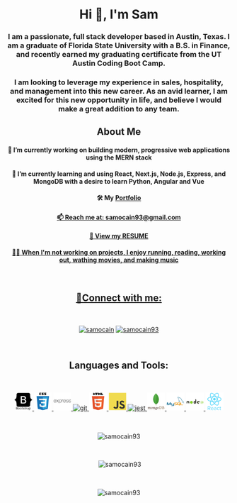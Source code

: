 <h1 align="center">Hi 👋, I'm Sam</h1>
<h3 align="center">I am a passionate, full stack developer based in Austin, Texas. I am a graduate of Florida State University with a B.S. in Finance, and recently earned my graduating certificate from the UT Austin Coding Boot Camp. 
  </h3>
  <h3 align="center">
  I am looking to leverage my experience in sales, hospitality, and management into this new career. As an avid learner, I am excited for this new opportunity in life, and believe I would make a great addition to any team.</h3>

<h2 align="center">About Me</h2>
<h4 align="center"> 🔭 I’m currently working on <strong>building modern, progressive web applications using the MERN stack</strong></h4>

<h4 align="center"> 🌱 I’m currently learning and using <strong>React, Next.js, Node.js, Express, and MongoDB with a desire to learn Python, Angular and Vue</strong></h4>

<h4 align="center">🛠 My <a href=https://samocain.dev/ target="_blank">Portfolio</h4>

<h4 align="center">📫 Reach me at: <a href=mailto:samocain93@gmail.com>samocain93@gmail.com</h4>

<h4 align="center">📝 View my <a target="_blank" href=https://docs.google.com/document/d/1rTCYJWahFMkvd4iSxxIYdGw0Q3Q_lmC7p45AIldxz94/edit?usp=sharing>RESUME</h4>

<h4 align="center"> 🏃‍♂️ When I'm not working on projects, I enjoy running, reading, working out, wathing movies, and making <a target="_blank" href=https://open.spotify.com/artist/6rbmKwn3guAkz1GebhwbgH?si=iAVGsnIeRS6fyAs166hrHQ>music</h4><br>

<h2 align="center"> 📱Connect with me:</h2><br>
<p align="center">
<a href="https://linkedin.com/in/samocain" target="blank"><img align="center" src="https://raw.githubusercontent.com/rahuldkjain/github-profile-readme-generator/master/src/images/icons/Social/linked-in-alt.svg" alt="samocain" height="40" width="40" /></a>
<a href="https://www.hackerrank.com/samocain93" target="blank"><img align="center" src="https://raw.githubusercontent.com/rahuldkjain/github-profile-readme-generator/master/src/images/icons/Social/hackerrank.svg" alt="samocain93" height="40" width="40" /></a>
</p><br>

<h2 align="center">Languages and Tools:</h2><br>
<p align="center"> <a href="https://getbootstrap.com" target="_blank" rel="noreferrer"> <img src="https://raw.githubusercontent.com/devicons/devicon/master/icons/bootstrap/bootstrap-plain-wordmark.svg" alt="bootstrap" width="40" height="40"/> </a> <a href="https://www.w3schools.com/css/" target="_blank" rel="noreferrer"> <img src="https://raw.githubusercontent.com/devicons/devicon/master/icons/css3/css3-original-wordmark.svg" alt="css3" width="40" height="40"/> </a> <a href="https://expressjs.com" target="_blank" rel="noreferrer"> <img src="https://raw.githubusercontent.com/devicons/devicon/master/icons/express/express-original-wordmark.svg" alt="express" width="40" height="40"/> </a> <a href="https://git-scm.com/" target="_blank" rel="noreferrer"> <img src="https://www.vectorlogo.zone/logos/git-scm/git-scm-icon.svg" alt="git" width="40" height="40"/> </a> <a href="https://www.w3.org/html/" target="_blank" rel="noreferrer"> <img src="https://raw.githubusercontent.com/devicons/devicon/master/icons/html5/html5-original-wordmark.svg" alt="html5" width="40" height="40"/> </a> <a href="https://developer.mozilla.org/en-US/docs/Web/JavaScript" target="_blank" rel="noreferrer"> <img src="https://raw.githubusercontent.com/devicons/devicon/master/icons/javascript/javascript-original.svg" alt="javascript" width="40" height="40"/> </a> <a href="https://jestjs.io" target="_blank" rel="noreferrer"> <img src="https://www.vectorlogo.zone/logos/jestjsio/jestjsio-icon.svg" alt="jest" width="40" height="40"/> </a> <a href="https://www.mongodb.com/" target="_blank" rel="noreferrer"> <img src="https://raw.githubusercontent.com/devicons/devicon/master/icons/mongodb/mongodb-original-wordmark.svg" alt="mongodb" width="40" height="40"/> </a> <a href="https://www.mysql.com/" target="_blank" rel="noreferrer"> <img src="https://raw.githubusercontent.com/devicons/devicon/master/icons/mysql/mysql-original-wordmark.svg" alt="mysql" width="40" height="40"/> </a> <a href="https://nodejs.org" target="_blank" rel="noreferrer"> <img src="https://raw.githubusercontent.com/devicons/devicon/master/icons/nodejs/nodejs-original-wordmark.svg" alt="nodejs" width="40" height="40"/> </a> <a href="https://reactjs.org/" target="_blank" rel="noreferrer"> <img src="https://raw.githubusercontent.com/devicons/devicon/master/icons/react/react-original-wordmark.svg" alt="react" width="40" height="40"/> </a> </p><br>

<p align="center"><img align="center" src="https://github-readme-stats.vercel.app/api?username=samocain93" alt="samocain93" /></p><br>

<p align="center">&nbsp;<img align="center" src=https://github-readme-stats.vercel.app/api/top-langs/?username=samocain93 alt="samocain93" /></p><br>

<p align="center"><img align="center" src="https://github-readme-streak-stats.herokuapp.com/?user=samocain93&theme=dark" alt="samocain93" /></p><br>


